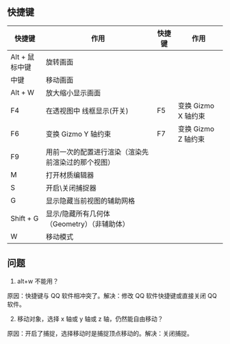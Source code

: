 ## 快捷键
| 快捷键 | 作用 | 快捷键 | 作用 |
| ------ | ------ |------ | ------ |
| Alt + 鼠标中键 | 旋转画面 |
| 中键 | 移动画面 |
| Alt + W | 放大缩小显示画面 |
| F4 | 在透视图中 线框显示(开关) | F5 | 变换 Gizmo X 轴约束 |
| F6 | 变换 Gizmo Y 轴约束 | F7 | 变换 Gizmo Z 轴约束 |
| F9 | 用前一次的配置进行渲染（渲染先前渲染过的那个视图） |
| M | 打开材质编辑器 |
| S | 开启\关闭捕捉器 |
| G | 显示隐藏当前视图的辅助网格 |
| Shift + G | 显示/隐藏所有几何体（Geometry）（非辅助体） |
| W | 移动模式 |


问题
-----
1. alt+w 不能用？

原因：快捷键与 QQ 软件相冲突了。解决：修改 QQ 软件快捷键或直接关闭 QQ 软件。

2. 移动对象，选择 x 轴或 y 轴或 z 轴，仍然能自由移动？

原因：开启了捕捉，选择移动时是捕捉顶点移动的。解决：关闭捕捉。
